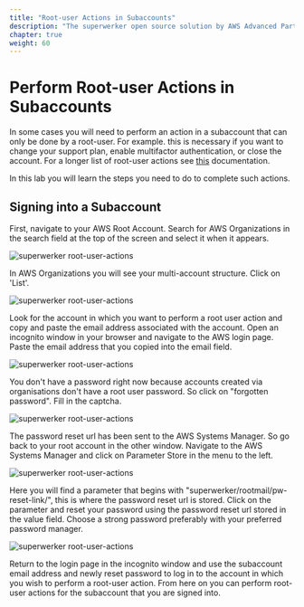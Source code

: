 ```yaml
---
title: "Root-user Actions in Subaccounts"
description: "The superwerker open source solution by AWS Advanced Partners kreuzwerker and superluminar automates the setup of an AWS Cloud environment with prescriptive best practices. It enables startups and SMBs to focus on their core business - by saving setup and maintenance time and money."
chapter: true
weight: 60
---
```


# Perform Root-user Actions in Subaccounts

In some cases you will need to perform an action in a subaccount that can only be done by a root-user. For example. this is necessary if you want to change your support plan, enable multifactor authentication, or close the account. For a longer list of root-user actions see [this](https://docs.aws.amazon.com/general/latest/gr/root-vs-iam.html) documentation.

In this lab you will learn the steps you need to do to complete such actions.

## Signing into a Subaccount

First, navigate to your AWS Root Account.
Search for AWS Organizations in the search field at the top of the screen and select it when it appears.

![superwerker root-user-actions](/screenshots/perform-root-user-actions/navigate-to-organizations.png)

In AWS Organizations you will see your multi-account structure. Click on 'List'.

![superwerker root-user-actions](/screenshots/perform-root-user-actions/organization-structure.png)

Look for the account in which you want to perform a root user action and copy and paste the email address associated with the account.
Open an incognito window in your browser and navigate to the AWS login page. Paste the email address that you copied into the email field.

![superwerker root-user-actions](/screenshots/perform-root-user-actions/login-page.png)

You don't have a password right now because accounts created via organisations don't have a root user password. So click on "forgotten password".
Fill in the captcha.

![superwerker root-user-actions](/screenshots/perform-root-user-actions/password-recovery.png)

The password reset url has been sent to the AWS Systems Manager. So go back to your root account in the other window.
Navigate to the AWS Systems Manager and click on Parameter Store in the menu to the left.

![superwerker root-user-actions](/screenshots/perform-root-user-actions/navigate-to-systems-manager.png)

Here you will find a parameter that begins with "superwerker/rootmail/pw-reset-link/", this is where the password reset url is stored.
Click on the parameter and reset your password using the password reset url stored in the value field. Choose a strong password preferably with your preferred password manager.

![superwerker root-user-actions](/screenshots/perform-root-user-actions/password-reset-parameter.png)

Return to the login page in the incognito window and use the subaccount email address and newly reset password to log in to the account in which you wish to perform a root-user action.
From here on you can perform root-user actions for the subaccount that you are signed into.
